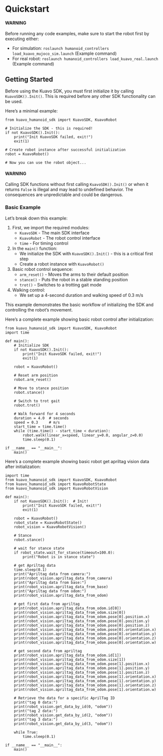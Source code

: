<a id="quickstart"></a>

# Quickstart

#### WARNING
Before running any code examples, make sure to start the robot first by executing either:

- For simulation: `roslaunch humanoid_controllers load_kuavo_mujoco_sim.launch` (Example command)
- For real robot: `roslaunch humanoid_controllers load_kuavo_real.launch` (Example command)

## Getting Started

Before using the Kuavo SDK, you must first initialize it by calling `KuavoSDK().Init()`. This is required before any other SDK functionality can be used.

Here’s a minimal example:

```python3
from kuavo_humanoid_sdk import KuavoSDK, KuavoRobot

# Initialize the SDK - this is required!
if not KuavoSDK().Init():
    print("Init KuavoSDK failed, exit!")
    exit(1)

# Create robot instance after successful initialization
robot = KuavoRobot()

# Now you can use the robot object...
```

#### WARNING
Calling SDK functions without first calling `KuavoSDK().Init()` or when it returns `False` is illegal and may lead to undefined behavior. The consequences are unpredictable and could be dangerous.

### Basic Example

Let’s break down this example:

1. First, we import the required modules:
   - `KuavoSDK` - The main SDK interface
   - `KuavoRobot` - The robot control interface
   - `time` - For timing control
2. In the `main()` function:
   - We initialize the SDK with `KuavoSDK().Init()` - this is a critical first step
   - Create a robot instance with `KuavoRobot()`
3. Basic robot control sequence:
   - `arm_reset()` - Moves the arms to their default position
   - `stance()` - Puts the robot in a stable standing position
   - `trot()` - Switches to a trotting gait mode
4. Walking control:
   - We set up a 4-second duration and walking speed of 0.3 m/s

This example demonstrates the basic workflow of initializing the SDK and controlling the robot’s movement.

Here’s a complete example showing basic robot control after initialization:

```python3
from kuavo_humanoid_sdk import KuavoSDK, KuavoRobot
import time

def main():
    # Initialize SDK
    if not KuavoSDK().Init():
        print("Init KuavoSDK failed, exit!")
        exit(1)

    robot = KuavoRobot()

    # Reset arm position
    robot.arm_reset()

    # Move to stance position
    robot.stance()

    # Switch to trot gait
    robot.trot()

    # Walk forward for 4 seconds
    duration = 4.0  # seconds
    speed = 0.3     # m/s
    start_time = time.time()
    while (time.time() - start_time < duration):
        robot.walk(linear_x=speed, linear_y=0.0, angular_z=0.0)
        time.sleep(0.1)

if __name__ == "__main__":
    main()
```

Here’s a complete example showing basic robot get apriltag vision data after initialization:

```python3
import time
from kuavo_humanoid_sdk import KuavoSDK, KuavoRobot
from kuavo_humanoid_sdk import KuavoRobotState
from kuavo_humanoid_sdk import KuavoRobotVision

def main():
    if not KuavoSDK().Init():  # Init!
        print("Init KuavoSDK failed, exit!")
        exit(1)

    robot = KuavoRobot()
    robot_state = KuavoRobotState()
    robot_vision = KuavoRobotVision()

    # Stance
    robot.stance()

    # wait for stance state
    if robot_state.wait_for_stance(timeout=100.0):
        print("Robot is in stance state")

    # get Apriltag data
    time.sleep(0.1)
    print("Apriltag data from camera:")
    print(robot_vision.apriltag_data_from_camera)
    print("Apriltag data from base:")
    print(robot_vision.apriltag_data_from_base)
    print("Apriltag data from odom:")
    print(robot_vision.apriltag_data_from_odom)

    # get first data from apriltag
    print(robot_vision.apriltag_data_from_odom.id[0])
    print(robot_vision.apriltag_data_from_odom.size[0])
    print(robot_vision.apriltag_data_from_odom.pose[0].position.x)
    print(robot_vision.apriltag_data_from_odom.pose[0].position.y)
    print(robot_vision.apriltag_data_from_odom.pose[0].position.z)
    print(robot_vision.apriltag_data_from_odom.pose[0].orientation.x)
    print(robot_vision.apriltag_data_from_odom.pose[0].orientation.y)
    print(robot_vision.apriltag_data_from_odom.pose[0].orientation.z)
    print(robot_vision.apriltag_data_from_odom.pose[0].orientation.w)

    # get second data from apriltag
    print(robot_vision.apriltag_data_from_odom.id[1])
    print(robot_vision.apriltag_data_from_odom.size[1])
    print(robot_vision.apriltag_data_from_odom.pose[1].position.x)
    print(robot_vision.apriltag_data_from_odom.pose[1].position.y)
    print(robot_vision.apriltag_data_from_odom.pose[1].position.z)
    print(robot_vision.apriltag_data_from_odom.pose[1].orientation.x)
    print(robot_vision.apriltag_data_from_odom.pose[1].orientation.y)
    print(robot_vision.apriltag_data_from_odom.pose[1].orientation.z)
    print(robot_vision.apriltag_data_from_odom.pose[1].orientation.w)

    # Retrieve the data for a specific AprilTag ID
    print("tag 0 data:")
    print(robot_vision.get_data_by_id(0, "odom"))
    print("tag 2 data:")
    print(robot_vision.get_data_by_id(2, "odom"))
    print("tag 3 data:")
    print(robot_vision.get_data_by_id(3, "odom"))

    while True:
        time.sleep(0.1)

if __name__ == "__main__":
    main()
```
